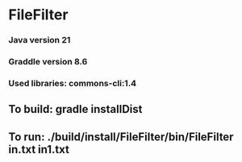 # FileFilter
### Java version 21
### Graddle version 8.6
### Used libraries: commons-cli:1.4


## To build: gradle installDist
## To run: ./build/install/FileFilter/bin/FileFilter in.txt in1.txt
